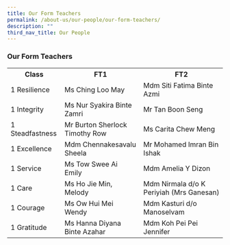 ```yaml
---
title: Our Form Teachers
permalink: /about-us/our-people/our-form-teachers/
description: ""
third_nav_title: Our People
---
```

<h3>Our Form Teachers</h3>
<table style="width:100%">
<tbody>
<tr>
<th style="width:25%">Class</th>
<th>FT1</th>
<th>FT2</th>
</tr>
<tr>
<td>1 Resilience</td>
<td>Ms Ching Loo May</td>
<td>Mdm Siti Fatima Binte Azmi</td>
</tr>
<tr>
<td>1 Integrity</td>
<td>Ms Nur Syakira Binte Zamri</td>
<td>Mr Tan Boon Seng</td>
</tr>
<tr>
<td>1 Steadfastness</td>
<td>Mr Burton Sherlock Timothy Row</td>
<td>Ms Carita Chew Meng</td>
</tr>
	<tr>
<td>1 Excellence</td>
<td>Mdm Chennakesavalu Sheela </td>
<td>Mr Mohamed Imran Bin Ishak</td>
</tr>
	<tr>
<td>1 Service</td>
<td>Ms	Tow Swee Ai Emily</td>
<td>Mdm	Amelia Y Dizon</td>
</tr>
	<tr>
<td>1 Care</td>
<td>Ms Ho Jie Min, Melody</td>
<td>Mdm	Nirmala d/o K Periyiah (Mrs Ganesan)</td>
</tr>
	<tr>
<td>1 Courage</td>
<td>Ms Ow Hui Mei Wendy</td>
<td>Mdm	Kasturi d/o Manoselvam</td>
</tr>
	<tr>
<td>1 Gratitude </td>
<td>Ms	Hanna Diyana Binte Azahar</td>
<td>Mdm	Koh Pei Pei Jennifer</td>
</tr>
</tbody>
</table>